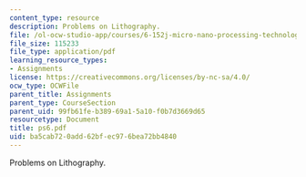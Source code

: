 ```yaml
---
content_type: resource
description: Problems on Lithography.
file: /ol-ocw-studio-app/courses/6-152j-micro-nano-processing-technology-fall-2005/ba5cab720add62bfec976bea72bb4840_ps6.pdf
file_size: 115233
file_type: application/pdf
learning_resource_types:
- Assignments
license: https://creativecommons.org/licenses/by-nc-sa/4.0/
ocw_type: OCWFile
parent_title: Assignments
parent_type: CourseSection
parent_uid: 99fb61fe-b389-69a1-5a10-f0b7d3669d65
resourcetype: Document
title: ps6.pdf
uid: ba5cab72-0add-62bf-ec97-6bea72bb4840
---
```

Problems on Lithography.